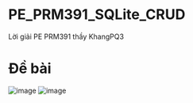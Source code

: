# PE_PRM391_SQLite_CRUD
Lời giải PE PRM391 thầy KhangPQ3

# Đề bài
![image](https://user-images.githubusercontent.com/65883751/158596230-f75666f8-5ca3-4f6d-a0e0-075eb92974ac.png)
![image](https://user-images.githubusercontent.com/65883751/158596320-22933e60-fa7a-4612-aff7-7636996d6d32.png)

